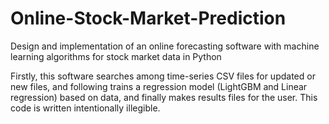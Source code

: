 # Online-Stock-Market-Prediction
Design and implementation of an online forecasting software with machine learning algorithms for stock market data in Python

Firstly, this software searches among time-series CSV files for updated or new files, and following trains a regression model (LightGBM and Linear regression) based on data, and finally makes results files for the user.
This code is written intentionally illegible.
